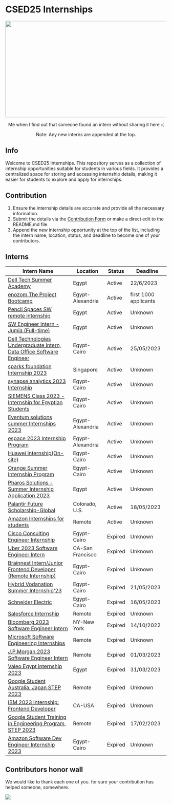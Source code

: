 # CSED25 Internships 
<p align="center">
  <img src="https://github.com/MostafaGalal1/CSED25_Internships/blob/main/GIFS/giphy%20(1).gif" width ="600" height="300"/>
</p>

<p align="center">
  Me when I find out that someone found an intern without sharing it here :(
</p>
<p align="center">
  Note: Any new interns are appended at the top.
</p>

## Info
Welcome to CSED25 Internships. This repository serves as a collection of internship opportunities suitable for students in various fields. It provides a centralized space for storing and accessing internship details, making it easier for students to explore and apply for internships.

## Contribution
1. Ensure the internship details are accurate and provide all the necessary information.
2. Submit the details via the [Contribution Form](https://docs.google.com/forms/d/e/1FAIpQLSd4RoZeTgh7bJ2fLb7HgJCombEjj1C4GJpUQKIFivW3ENlm_w/viewform?usp=sf_link) or make a direct edit to the README.md file.
3. Append the new internship opportunity at the top of the list, including the intern name, location, status, and deadline to become one of your contributors.


## Interns
| Intern Name | Location | Status | Deadline |
|------|----------|--------|----------|
|[Dell Tech Summer Academy](https://www.linkedin.com/posts/fadynabilyacoub_students-delltech-mysummerwithdell-activity-7069666686722879488-VjJi/?utm_source=share&utm_medium=member_android)| Egypt | Active | 22/6/2023 |
|[enozom The Project Bootcamp](https://enozom.com/theproject)| Egypt-Alexandria | Active | first 1000 applicants |
|[Pencil Spaces SW remote internship](https://form.jotform.com/231306275082551)| Egypt | Active | Unknown |
|[SW Engineer Intern - Jumia (Full-time)](https://boards.eu.greenhouse.io/jumia/jobs/4136290101?gh_src=9e802862teu) | Egypt | Active | Unknown |
|[Dell Technologies Undergraduate Intern, Data Office Software Engineer](https://www.linkedin.com/jobs/view/3597326145) | Egypt-Cairo | Active | 25/05/2023 |
|[sparks foundation Internship 2023](https://internship.thesparksfoundation.info/#steps-to-apply) | Singapore | Active | Unknown |
|[synapse analytics 2023 Internship](https://synapseanalytics.recruitee.com/) | Egypt-Cairo | Active | Unknown |
|[SIEMENS Class 2023 - Internship for Egyptian Students](https://jobs.siemens.com/careers/job?domain=siemens.com&query=368362&pid=563156115792815&sort_by=relevance&triggerGoButton=true&fbclid=IwAR1FSbR6_LWv3_Po8l9ZEfc2vgVIHLT9-Vs5zSntLly8vx7JIazXMsGbpsA) | Egypt-Cairo | Active | Unknown |
|[Eventum solutions summer Internships 2023](http://eventumsolutions.com/careers/) | Egypt-Alexandria | Active | Unknown |
|[espace 2023 Internship Program](https://espace.com.eg/blog/announcing-espace-2023-internship-program/) | Egypt-Alexandria | Active | Unknown |
|[Huawei Internship(On-site)](https://www.linkedin.com/jobs/view/3599924000/) | Egypt-Cairo | Active | Unknown |
|[Orange Summer Internship Program](https://msurvey.orange.com/summerinternshipprogram?fbclid=IwAR2g-Dd12rpmZ9-_Icc6obEJkqaTcrIgljTIY5lsVQpU-0DiGpml31cfOp0) | Egypt-Cairo | Active | Unknown |
|[Pharos Solutions - Summer Internship Application 2023](https://docs.google.com/forms/d/e/1FAIpQLScC8eCAkJVoz_0pON1m80isN23XO4WDRWQHOFK_M90Ylzm_lQ/viewform)| Egypt | Active | Unknown |)|
|[Palantir Future Scholarship-Global](https://jobs.lever.co/palantir/78f811f6-82c7-4193-b0db-515697fac233)| Colorado, U.S. | Active | 18/05/2023 |
|[Amazon Internships for students](https://amazon.jobs/en/teams/internships-for-students?offset=0&result_limit=10&sort=relevant&category%5B%5D=software-development&distanceType=Mi&radius=24km&latitude=&longitude=&loc_group_id=&loc_query=&base_query=&city=&country=&region=&county=&query_options=&) | Remote | Active | Unknown | 
|[Cisco Consulting Engineer Internship](https://jobs.cisco.com/jobs/ProjectDetail/Internship-Consulting-Engineer-Egypt-Start-March-2023/1385857?source=LinkedIn) | Egypt-Cairo | Expired | Unknown |
|[Uber 2023 Software Engineer Intern](https://university-uber.icims.com/jobs/116847/job?mobile=false&width=1030&height=500&bga=true&needsRedirect=false&jan1offset=120&jun1offset=180) |  CA-San Francisco | Expired | Unknown |
|[Brainnest Intern/Junior Frontend Developer (Remote Internship)](https://jobs.lever.co/brainnest/20beac1d-6131-4022-831c-12132b6b79e9/apply?lever-source=LinkedIn) | Egypt-Cairo | Expired | Unknown |
|[Hybrid Vodanation Summer Internship'23](https://forms.office.com/Pages/ResponsePage.aspx?id=x07VKCEiF0essH-MNzWQSCuwCGZ3eclAmz5uwPwlAn1UM0ZHSzZBWFMzSVMwQ1JSR1VCMjVLVlQwRy4u) | Egypt-Cairo | Expired | 21/05/2023 |
|[Schneider Electric](https://careers.se.com/global/jobs/008G62?lang=en-us&iis=Job%20Board&iisn=linkedin&src=linkedin) | Egypt-Cairo | Expired | 16/05/2023 |
|[Salesforce Internship](https://salesforce.wd1.myworkdayjobs.com/en-US/Futureforce_Internships/details/Summer-2023-Intern---Software-Engineer--Business-Technology--IT-_JR162559?q=software+engineer&d=cta-summer-view-sjb-1&jobFamilyGroup=8db2f0ed342347eb8bac553488d8d12e) | Remote | Expired | Unknown |
|[Bloomberg 2023 Software Engineer Intern](https://careers.bloomberg.com/job/detail/106002) | NY-New York | Expired | 14/10/2022 |
|[Microsoft Software Engineering Internships](https://careers.microsoft.com/students/us/en/c/engineering-jobs?from=20&s=1) | Remote | Expired | Unknown |
|[J.P.Morgan 2023 Software Engineer Intern](https://careers.jpmorgan.com/global/en/students/programs/software-engineer-summer#careers-section7) | Remote | Expired | 01/03/2023 |
|[Valeo Egypt internship 2023](https://forms.gle/kquuMAxxftR4LbGCA) | Egypt | Expired | 31/03/2023 |
|[Google Student Australia, Japan STEP 2023](https://careers.google.com/jobs/results/72473548246917830-student-training-in-engineering-program-step-2023/) | Remote | Expired | Unknown |
|[IBM 2023 Internship: Frontend Developer](https://careers.ibm.com/job/17897292/2023-internship-frontend-developer-san-jose-ca/?codes=IBM_CareerWebSite) | CA-USA | Expired | Unknown |
|[Google Student Training in Engineering Program, STEP 2023](https://careers.google.com/jobs/results/?employment_type=INTERN&jex=ENTRY_LEVEL&q=STEP) | Remote | Expired | 17/02/2023 |
|[Amazon Software Dev Engineer Internship 2023](https://www.amazon.jobs/en/jobs/2273947/2023-software-dev-engineer-internship?cmpid=SPLICX0248M&fbclid=IwAR28QWm3nVOM06h-OzPinG_LYMtsC0wt6gC-507mvyE-JweBf_JuJnOeSk4&ss=paid&utm_campaign=cxro&utm_content=job_posting&utm_medium=social_media&utm_source=linkedin.com) | Egypt-Cairo | Expired | Unknown |

## Contributors honor wall
We would like to thank each one of you. for sure your contribution has helped someone, somewhere.

<a href="https://github.com/MostafaGalal1/CSED25_Internships/graphs/contributors">
  <img src="https://contrib.rocks/image?repo=MostafaGalal1/CSED25_Internships&anon=1&columns=24" />
</a>
